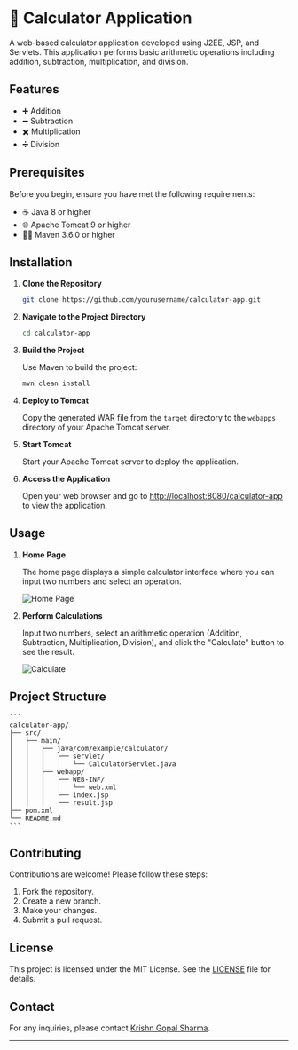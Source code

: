 # 🧮 Calculator Application

A web-based calculator application developed using J2EE, JSP, and Servlets. This application performs basic arithmetic operations including addition, subtraction, multiplication, and division.

## Features

- ➕ Addition
- ➖ Subtraction
- ✖️ Multiplication
- ➗ Division

## Prerequisites

Before you begin, ensure you have met the following requirements:

- ☕ Java 8 or higher
- 🌐 Apache Tomcat 9 or higher
- 🐱‍💻 Maven 3.6.0 or higher

## Installation

1. **Clone the Repository**

    ```bash
    git clone https://github.com/yourusername/calculator-app.git
    ```

2. **Navigate to the Project Directory**

    ```bash
    cd calculator-app
    ```

3. **Build the Project**

    Use Maven to build the project:

    ```bash
    mvn clean install
    ```

4. **Deploy to Tomcat**

    Copy the generated WAR file from the `target` directory to the `webapps` directory of your Apache Tomcat server.

5. **Start Tomcat**

    Start your Apache Tomcat server to deploy the application.

6. **Access the Application**

    Open your web browser and go to [http://localhost:8080/calculator-app](http://localhost:8080/calculator-app) to view the application.

## Usage

1. **Home Page**

    The home page displays a simple calculator interface where you can input two numbers and select an operation.

    ![Home Page](screenshots/home_page.png)

2. **Perform Calculations**

    Input two numbers, select an arithmetic operation (Addition, Subtraction, Multiplication, Division), and click the "Calculate" button to see the result.

    ![Calculate](screenshots/calculate.png)

## Project Structure

    ```
    calculator-app/
    ├── src/
    │   ├── main/
    │   │   ├── java/com/example/calculator/
    │   │   │   ├── servlet/
    │   │   │   │   └── CalculatorServlet.java
    │   │   ├── webapp/
    │   │   │   ├── WEB-INF/
    │   │   │   │   └── web.xml
    │   │   │   ├── index.jsp
    │   │   │   └── result.jsp
    ├── pom.xml
    └── README.md
    ```

## Contributing

Contributions are welcome! Please follow these steps:

1. Fork the repository.
2. Create a new branch.
3. Make your changes.
4. Submit a pull request.

## License

This project is licensed under the MIT License. See the [LICENSE](LICENSE) file for details.

## Contact

For any inquiries, please contact [Krishn Gopal Sharma](mailto:panditgopal800@gmail.com).

---
